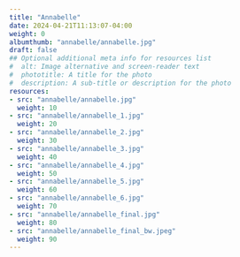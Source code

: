 ```yaml
---
title: "Annabelle"
date: 2024-04-21T11:13:07-04:00
weight: 0
albumthumb: "annabelle/annabelle.jpg"
draft: false
## Optional additional meta info for resources list
#  alt: Image alternative and screen-reader text
#  phototitle: A title for the photo
#  description: A sub-title or description for the photo
resources:
- src: "annabelle/annabelle.jpg"
  weight: 10
- src: "annabelle/annabelle_1.jpg"
  weight: 20
- src: "annabelle/annabelle_2.jpg"
  weight: 30
- src: "annabelle/annabelle_3.jpg"
  weight: 40
- src: "annabelle/annabelle_4.jpg"
  weight: 50
- src: "annabelle/annabelle_5.jpg"
  weight: 60
- src: "annabelle/annabelle_6.jpg"
  weight: 70
- src: "annabelle/annabelle_final.jpg"
  weight: 80
- src: "annabelle/annabelle_final_bw.jpeg"
  weight: 90
---
```

